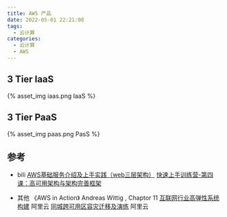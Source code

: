```yaml
---
title: AWS 产品
date: 2022-05-01 22:21:08
tags:
  - 云计算
categories:
  - 云计算  
  - AWS
---
```


<p></p>
<!-- more -->

## 3 Tier IaaS
{% asset_img   iaas.png  IaaS %}

## 3 Tier PaaS
{% asset_img   paas.png  PasS %}


## 参考
+ bili
[AWS基础服务介绍及上手实践（web三层架构）](https://www.bilibili.com/video/BV1t4411i73x/)
[快速上手训练营-第四课：高可用架构与架构完善框架](https://www.bilibili.com/video/BV1zU4y1w75e/)

+ 其他
 《AWS in Action》 Andreas Wittig , Chaptor 11
[互联网行业高弹性系统构建](https://bp.aliyun.com/detail/23)  阿里云
[同城跨可用区容灾迁移及演练](https://bp.aliyun.com/detail/57) 阿里云

